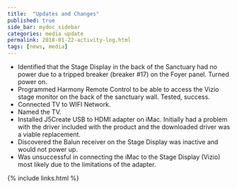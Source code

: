 ```yaml
---
title:  "Updates and Changes"
published: true
side_bar: mydoc_sidebar
categories: media update
permalink: 2018-01-22-activity-log.html
tags: [news, media]
---
```


- Identified that the Stage Display in the back of the Sanctuary had no power due to a tripped breaker (breaker #17) on the Foyer panel. Turned power on.
- Programmed Harmony Remote Control to be able to access the Vizio stage monitor on the back of the sanctuary wall. Tested, success.
- Connected TV to WIFI Network.
- Named the TV.
- Installed J5Create USB to HDMI adapter on iMac.  Initially had a problem with the driver included with the product and the downloaded driver was a viable replacement.
- Discovered the Balun receiver on the Stage Display was inactive and would not power up.
- Was unsuccessful in connecting the iMac to the Stage Display (Vizio) most likely due to the limitations of the adapter.


{% include links.html %}
